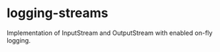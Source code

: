 logging-streams
===============

Implementation of InputStream and OutputStream with enabled on-fly logging.
